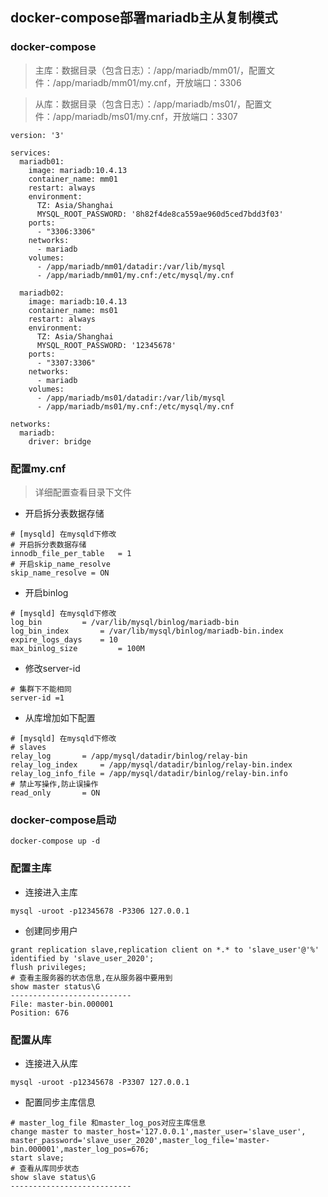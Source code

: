 ## docker-compose部署mariadb主从复制模式
### docker-compose
> 主库：数据目录（包含日志）：/app/mariadb/mm01/，配置文件：/app/mariadb/mm01/my.cnf，开放端口：3306

> 从库：数据目录（包含日志）：/app/mariadb/ms01/，配置文件：/app/mariadb/ms01/my.cnf，开放端口：3307

```
version: '3'

services:
  mariadb01:
    image: mariadb:10.4.13
    container_name: mm01
    restart: always
    environment:
      TZ: Asia/Shanghai
      MYSQL_ROOT_PASSWORD: '8h82f4de8ca559ae960d5ced7bdd3f03'
    ports:
      - "3306:3306"
    networks:
      - mariadb
    volumes:
      - /app/mariadb/mm01/datadir:/var/lib/mysql
      - /app/mariadb/mm01/my.cnf:/etc/mysql/my.cnf

  mariadb02:
    image: mariadb:10.4.13
    container_name: ms01
    restart: always
    environment:
      TZ: Asia/Shanghai
      MYSQL_ROOT_PASSWORD: '12345678'
    ports:
      - "3307:3306"
    networks:
      - mariadb
    volumes:
      - /app/mariadb/ms01/datadir:/var/lib/mysql
      - /app/mariadb/ms01/my.cnf:/etc/mysql/my.cnf        

networks:
  mariadb:
    driver: bridge        
```

### 配置my.cnf
> 详细配置查看目录下文件

* 开启拆分表数据存储
```
# [mysqld] 在mysqld下修改
# 开启拆分表数据存储
innodb_file_per_table	= 1
# 开启skip_name_resolve
skip_name_resolve = ON
```
* 开启binlog
```
# [mysqld] 在mysqld下修改
log_bin			= /var/lib/mysql/binlog/mariadb-bin
log_bin_index		= /var/lib/mysql/binlog/mariadb-bin.index
expire_logs_days	= 10
max_binlog_size         = 100M
```

* 修改server-id
```
# 集群下不能相同
server-id =1 
```
* 从库增加如下配置
```
# [mysqld] 在mysqld下修改
# slaves
relay_log		= /app/mysql/datadir/binlog/relay-bin
relay_log_index		= /app/mysql/datadir/binlog/relay-bin.index
relay_log_info_file	= /app/mysql/datadir/binlog/relay-bin.info
# 禁止写操作,防止误操作
read_only		= ON
```

### docker-compose启动
```
docker-compose up -d
```

### 配置主库
* 连接进入主库
```
mysql -uroot -p12345678 -P3306 127.0.0.1 
```
* 创建同步用户
```
grant replication slave,replication client on *.* to 'slave_user'@'%' identified by 'slave_user_2020';
flush privileges;
# 查看主服务器的状态信息,在从服务器中要用到
show master status\G
---------------------------
File: master-bin.000001
Position: 676

```
### 配置从库
* 连接进入从库
```
mysql -uroot -p12345678 -P3307 127.0.0.1 
```
* 配置同步主库信息
```
# master_log_file 和master_log_pos对应主库信息
change master to master_host='127.0.0.1',master_user='slave_user',
master_password='slave_user_2020',master_log_file='master-bin.000001',master_log_pos=676;
start slave;
# 查看从库同步状态
show slave status\G 
---------------------------
```
